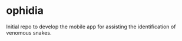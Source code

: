 # ophidia
Initial repo to develop the mobile app for assisting the identification of venomous snakes.
